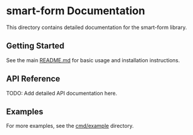 # smart-form Documentation

This directory contains detailed documentation for the smart-form library.

## Getting Started

See the main [README.md](../README.md) for basic usage and installation instructions.

## API Reference

TODO: Add detailed API documentation here.

## Examples

For more examples, see the [cmd/example](../cmd/example) directory.
